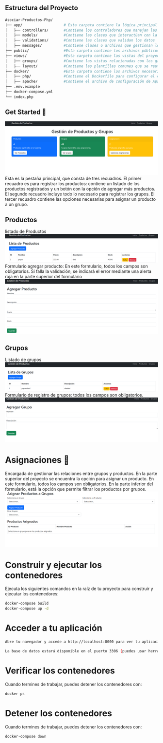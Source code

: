## Estructura del Proyecto
  ~~~bash  
  Asociar-Productos-Php/
  ├── app/                   # Esta carpeta contiene la lógica principal del backend del proyecto.
  │   ├── controllers/       #Contiene los controladores que manejan las solicitudes HTTP 
  │   ├── models/            #Contiene las clases que interactúan con la base de datos
  │   ├── validations/       #Contiene las clases que validan los datos
  │   ├── messages/          #Contiene clases o archivos que gestionan los mensajes de error, éxito
  ├── public/                #Esta carpeta contiene los archivos públicos accesibles desde el navegador
  ├── views/                 #Esta carpeta contiene las vistas del proyecto
  │   ├── groups/            #Contiene las vistas relacionadas con los grupos
  │   ├── layout/            #Contiene las plantillas comunes que se reutilizan en varias vistas
  ├── docker/                #Esta carpeta contiene los archivos necesarios para configurar el entorno Docker.
  │   ├── php/               #Contiene el Dockerfile para configurar el contenedor PHP.
  │   ├── apache/            #Contiene el archivo de configuración de Apache
  ├── .env.example
  ├── docker-compose.yml
  └── index.php
  ~~~
## Get Started 🚀  
  ![App Screenshot](https://raw.githubusercontent.com/Rrosso27/Asociar-Productos-Php/refs/heads/main/public/img/Screenshot%202025-04-15%20233026.png)  
  Esta es la pestaña principal, que consta de tres recuadros. El primer recuadro es para registrar los productos: contiene un listado de los productos registrados 
  y un botón con la opción de agregar más productos. El segundo recuadro incluye todo lo necesario para registrar los grupos.
   El tercer recuadro contiene las opciones necesarias para asignar un producto a un grupo.
## Productos  
  listado de Productos
  ![App Screenshot](https://raw.githubusercontent.com/Rrosso27/Asociar-Productos-Php/refs/heads/main/public/img/Screenshot%202025-04-15%20233118.png)
  Formulario agregar producto:
  En este formulario, todos los campos son obligatorios. Si falla la validación, se indicará el error mediante una alerta roja en la parte superior del formulario
  ![App Screenshot](https://raw.githubusercontent.com/Rrosso27/Asociar-Productos-Php/refs/heads/main/public/img/image.png)
## Grupos 
  Listado de grupos 
  ![App Screenshot](https://raw.githubusercontent.com/Rrosso27/Asociar-Productos-Php/refs/heads/main/public/img/Screenshot%202025-04-15%20233224.png)
  Formulario de registro de grupos: todos los campos son obligatorios.  
  ![App Screenshot](https://github.com/Rrosso27/Asociar-Productos-Php/blob/main/public/img/Screenshot%202025-04-15%20233244.png?raw=true)

# Asignaciones 📝  
  Encargada de gestionar las relaciones entre grupos y productos. En la parte superior del proyecto se encuentra la opción para asignar un producto. En este formulario, todos los campos son obligatorios. En la parte inferior del formulario, está la opción que permite filtrar los productos por grupos.
  ![App Screenshot](https://raw.githubusercontent.com/Rrosso27/Asociar-Productos-Php/refs/heads/main/public/img/Screenshot%202025-04-15%20233333.png)
# Construir y ejecutar los contenedores 
  Ejecuta los siguientes comandos en la raíz de tu proyecto para construir y ejecutar los contenedores:
  ~~~bash  
  docker-compose build
  docker-compose up -d
  ~~~
# Acceder a tu aplicación
  ~~~bash  
  Abre tu navegador y accede a http://localhost:8000 para ver tu aplicación.
  ~~~
  ~~~bash  
  La base de datos estará disponible en el puerto 3306 (puedes usar herramientas como phpMyAdmin o MySQL Workbench para conectarte).
  ~~~
# Verificar los contenedores
  Cuando termines de trabajar, puedes detener los contenedores con:
  ~~~bash  
  docker ps
  ~~~
# Detener los contenedores
  Cuando termines de trabajar, puedes detener los contenedores con:
  ~~~bash  
  docker-compose down
  ~~~


